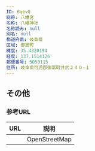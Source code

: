 ```yaml
---
ID: 6qevQ
総称: 八幡宮
名称: 八幡神社
名称読み: null
別名: null
都道府県: 岐阜県
区域: 御嵩町
緯度: 35.4320194
経度: 137.1514126
郵便番号: 5050115
住所: 岐阜県可児郡御嵩町井尻２４０−１
---
```


## その他

### 参考URL

| URL | 説明          |
| --- | ------------- |
|     | OpenStreetMap |
